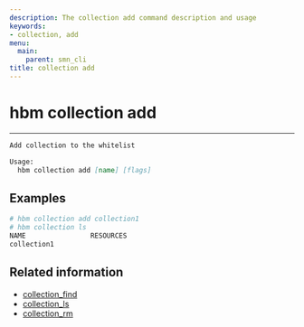 ```yaml
---
description: The collection add command description and usage
keywords:
- collection, add
menu:
  main:
    parent: smn_cli
title: collection add
---
```


# hbm collection add
***

```markdown
Add collection to the whitelist

Usage:
  hbm collection add [name] [flags]
```

## Examples

```bash
# hbm collection add collection1
# hbm collection ls
NAME                RESOURCES
collection1
```

## Related information

* [collection_find](collection_find.md)
* [collection_ls](collection_ls.md)
* [collection_rm](collection_rm.md)
